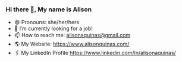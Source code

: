 ### Hi there 👋, My name is Alison
- 😄 Pronouns: she/her/hers
- 🔭 I’m currently looking for a job!
- 📫 How to reach me: alisonaquinas@gmail.com
- 🌎 My Website: <https://www.alisonquinas.com/>
- 🖇 My LinkedIn Profile <https://www.linkedin.com/in/alisonaquinas/>

<meta name="google-site-verification" content="InUPLs_XcPHvHBT5Fx3BFEzxuO9sIpAOPzzq4yC3_Dw" />
